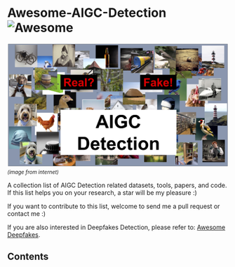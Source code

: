 # Awesome-AIGC-Detection![Awesome](https://cdn.rawgit.com/sindresorhus/awesome/d7305f38d29fed78fa85652e3a63e154dd8e8829/media/badge.svg)

![from internet](assets/cover.jpg)
<small>*(image from internet)*</small>

A collection list of AIGC Detection related datasets, tools, papers, and code. If this list helps you on your research, a star will be my pleasure :)

If you want to contribute to this list, welcome to send me a pull request or contact me :)

If you are also interested in Deepfakes Detection, please refer to: [Awesome Deepfakes](https://github.com/Daisy-Zhang/Awesome-Deepfakes-Detection).

## Contents
